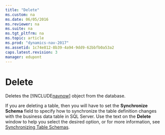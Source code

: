```yaml
---
title: "Delete"
ms.custom: na
ms.date: 06/05/2016
ms.reviewer: na
ms.suite: na
ms.tgt_pltfrm: na
ms.topic: article
ms.prod: "dynamics-nav-2017"
ms.assetid: 1c74e812-8b39-4a94-9dd9-62bbfb0a53a2
caps.latest.revision: 3
manager: edupont
---
```

# Delete
Deletes the [!INCLUDE[navnow](../includes/navnow_md.md)] object from the database.  

 If you are deleting a table, then you will have to set the **Synchronize Schema** field to specify how to synchronize the table definition changes with the business data table in SQL Server. Use the text on the **Delete** window to help you select the desired option, or for more information, see [Synchronizing Table Schemas](../Synchronizing-Table-Schemas.md).
